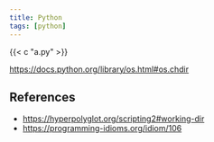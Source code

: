 ```yaml
---
title: Python
tags: [python]
---
```


{{< c "a.py" >}}

<https://docs.python.org/library/os.html#os.chdir>

## References

- <https://hyperpolyglot.org/scripting2#working-dir>
- <https://programming-idioms.org/idiom/106>
